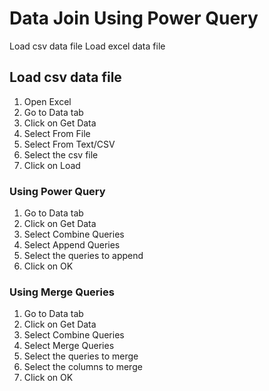 # Data Join Using Power Query
  Load csv data file
  Load excel data file
## Load csv data file
  1. Open Excel
  2. Go to Data tab
  3. Click on Get Data
  4. Select From File
  5. Select From Text/CSV
  6. Select the csv file
  7. Click on Load
### Using Power Query
  1. Go to Data tab
  2. Click on Get Data
  3. Select Combine Queries
  4. Select Append Queries
  5. Select the queries to append
  6. Click on OK
### Using Merge Queries
  1. Go to Data tab
  2. Click on Get Data
  3. Select Combine Queries
  4. Select Merge Queries
  5. Select the queries to merge
  6. Select the columns to merge
  7. Click on OK
